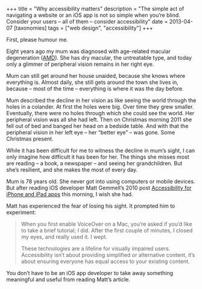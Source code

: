 +++
title = "Why accessibility matters"
description = "The simple act of navigating a website or an iOS app is not so simple when you’re blind. Consider your users – all of them – consider accessibility"
date = 2013-04-07
[taxonomies]
tags = ["web design", "accessibility"]
+++

First, please humour me.

Eight years ago my mum was diagnosed with age-related macular degeneration ([AMD](http://www.nhs.uk/Conditions/Macular-degeneration/Pages/Introduction.aspx)). She has dry macular, the untreatable type, and today only a glimmer of peripheral vision remains in her right eye.

Mum can still get around her house unaided, because she knows where everything is. Almost daily, she still gets around the town she lives in, because – most of the time – everything is where it was the day before.

Mum described the decline in her vision as like seeing the world through the holes in a colander. At first the holes were big. Over time they grew smaller. Eventually, there were no holes through which she could see the world. Her peripheral vision was all she had left. Then on Christmas morning 2011 she fell out of bed and banged her head on a bedside table. And with that the peripheral vision in her left eye – her “better eye” – was gone. Some Christmas present.

While it has been difficult for me to witness the decline in mum’s sight, I can only imagine how difficult it has been for her. The things she misses most are reading – a book, a newspaper – and seeing her grandchildren. But she’s resilient, and she makes the most of every day.

Mum is 78 years old. She never got into using computers or mobile devices. But after reading iOS developer Matt Gemmell’s 2010 post [Accessibility for iPhone and iPad apps](http://mattgemmell.com/2010/12/19/accessibility-for-iphone-and-ipad-apps/) this morning, I wish she had.

Matt has experienced the fear of losing his sight. It prompted him to experiment:

> When you first enable VoiceOver on a Mac, you’re asked if you’d like to take a brief tutorial; I did. After the first couple of minutes, I closed my eyes, and really used it. I wept.
> 
> These technologies are a lifeline for visually impaired users. Accessibility isn’t about providing simplified or alternative content, it’s about ensuring everyone has equal access to your existing content.

You don’t have to be an iOS app developer to take away something meaningful and useful from reading Matt’s article.